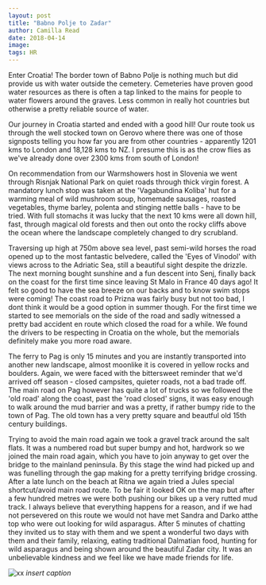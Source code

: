 ```yaml
---
layout: post
title: "Babno Polje to Zadar"
author: Camilla Read
date: 2018-04-14
image: 
tags: HR
---
```


Enter Croatia! The border town of Babno Polje is nothing much but did provide us with water outside the cemetery. Cemeteries have proven good water resources as there is often a tap linked to the mains for people to water flowers around the graves. Less common in really hot countries but otherwise a pretty reliable source of water.  

Our journey in Croatia started and ended with a good hill! Our route took us through the well stocked town on Gerovo where there was one of those signposts telling you how far you are from other countries - apparently 1201 kms to London and 18,128 kms to NZ. I presume this is as the crow flies as we've already done over 2300 kms from south of London!

On recommendation from our Warmshowers host in Slovenia we went through Risnjak National Park on quiet roads through thick virgin forest. A mandatory lunch stop was taken at the 'Vagabundina Koliba' hut for a warming meal of wild mushroom soup, homemade sausages, roasted vegetables, thyme barley, polenta and stinging nettle balls - have to be tried. With full stomachs it was lucky that the next 10 kms were all down hill, fast, through magical old forests and then out onto the rocky cliffs above the ocean where the landscape completely changed to dry scrubland. 

Traversing up high at 750m above sea level, past semi-wild horses the road opened up to the most fantastic belvedere, called the 'Eyes of Vinodol' with views across to the Adriatic Sea, still a beautiful sight despite the drizzle. The next morning bought sunshine and a fun descent into Senj, finally back on the coast for the first time since leaving St Malo in France 40 days ago! It felt so good to have the sea breeze on our backs and to know swim stops were coming! The coast road to Prizna was fairly busy but not too bad, I dont think it would be a good option in summer though. For the first time we started to see memorials on the side of the road and sadly witnessed a pretty bad accident en route which closed the road for a while. We found the drivers to be respecting in Croatia on the whole, but the memorials definitely make you more road aware.

The ferry to Pag is only 15 minutes and you are instantly transported into another new landscape, almost moonlike it is covered in yellow rocks and boulders. Again, we were faced with the bittersweet reminder that we'd arrived off season - closed campsites, quieter roads, not a bad trade off. The main road on Pag however has quite a lot of trucks so we followed the 'old road' along the coast, past the 'road closed' signs, it was easy enough to walk around the mud barrier and was a pretty, if rather bumpy ride to the town of Pag. The old town has a very pretty square and beautful old 15th century buildings. 

Trying to avoid the main road again we took a gravel track around the salt flats. It was a numbered road but super bumpy and hot, hardwork so we joined the main road again, which you have to join anyway to get over the bridge to the mainland peninsula. By this stage the wind had picked up and was funelling through the gap making for a pretty terrifying bridge crossing. After a late lunch on the beach at Ritna we again tried a Jules special shortcut/avoid main road route. To be fair it looked OK on the map but after a few hundred metres we were both pushing our bikes up a very rutted mud track. I always believe that everything happens for a reason, and if we had not persevered on this route we would not have met Sandra and Darko atthe top who were out looking for wild asparagus. After 5 minutes of chatting they invited us to stay with them and we spent a wonderful two days with them and their family, relaxing, eating traditional Dalmatian food, hunting for wild asparagus and being shown around the beautiful Zadar city. It was an unbelievable kindness and we feel like we have made friends for life.

![xx](assets/img/x.jpg) *insert caption*
